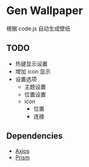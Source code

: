 # Gen Wallpaper

根据 code.js 自动生成壁纸

## TODO

- 热键显示设置
- 增加 icon 显示
- 设置选项
  - 主题设置
  - 位置设置
  - icon
    - 位置
    - 连接

## Dependencies

- [Axios](https://github.com/axios/axios)
- [Prism](https://github.com/PrismJS/prism)
